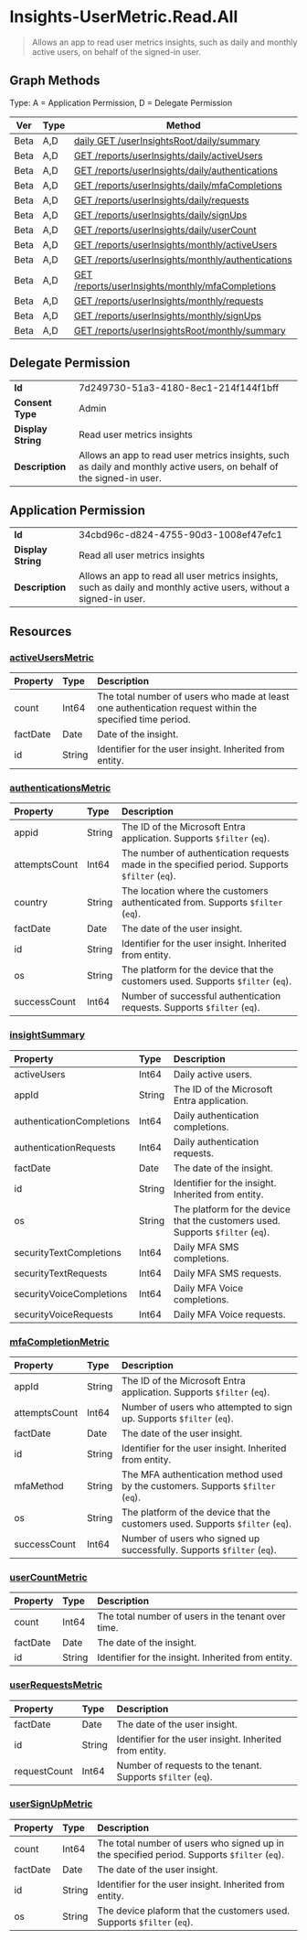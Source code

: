 # Insights-UserMetric.Read.All

> Allows an app to read user metrics insights, such as daily and monthly active users, on behalf of the signed-in user.
## Graph Methods

Type: A = Application Permission, D = Delegate Permission

|Ver|Type|Method|
|-------|----|------|
|Beta|A,D|[daily GET /userInsightsRoot/daily/summary](https://docs.microsoft.com/graph/api/dailyuserinsightmetricsroot-list-summary?view=graph-rest-beta&tabs=http)|
|Beta|A,D|[GET /reports/userInsights/daily/activeUsers](https://docs.microsoft.com/graph/api/dailyuserinsightmetricsroot-list-activeusers?view=graph-rest-beta&tabs=http)|
|Beta|A,D|[GET /reports/userInsights/daily/authentications](https://docs.microsoft.com/graph/api/dailyuserinsightmetricsroot-list-authentications?view=graph-rest-beta&tabs=http)|
|Beta|A,D|[GET /reports/userInsights/daily/mfaCompletions](https://docs.microsoft.com/graph/api/dailyuserinsightmetricsroot-list-mfacompletions?view=graph-rest-beta&tabs=http)|
|Beta|A,D|[GET /reports/userInsights/daily/requests](https://docs.microsoft.com/graph/api/dailyuserinsightmetricsroot-list-requests?view=graph-rest-beta&tabs=http)|
|Beta|A,D|[GET /reports/userInsights/daily/signUps](https://docs.microsoft.com/graph/api/dailyuserinsightmetricsroot-list-signups?view=graph-rest-beta&tabs=http)|
|Beta|A,D|[GET /reports/userInsights/daily/userCount](https://docs.microsoft.com/graph/api/dailyuserinsightmetricsroot-list-usercount?view=graph-rest-beta&tabs=http)|
|Beta|A,D|[GET /reports/userInsights/monthly/activeUsers](https://docs.microsoft.com/graph/api/monthlyuserinsightmetricsroot-list-activeusers?view=graph-rest-beta&tabs=http)|
|Beta|A,D|[GET /reports/userInsights/monthly/authentications](https://docs.microsoft.com/graph/api/monthlyuserinsightmetricsroot-list-authentications?view=graph-rest-beta&tabs=http)|
|Beta|A,D|[GET /reports/userInsights/monthly/mfaCompletions](https://docs.microsoft.com/graph/api/monthlyuserinsightmetricsroot-list-mfacompletions?view=graph-rest-beta&tabs=http)|
|Beta|A,D|[GET /reports/userInsights/monthly/requests](https://docs.microsoft.com/graph/api/monthlyuserinsightmetricsroot-list-requests?view=graph-rest-beta&tabs=http)|
|Beta|A,D|[GET /reports/userInsights/monthly/signUps](https://docs.microsoft.com/graph/api/monthlyuserinsightmetricsroot-list-signups?view=graph-rest-beta&tabs=http)|
|Beta|A,D|[GET /reports/userInsightsRoot/monthly/summary](https://docs.microsoft.com/graph/api/monthlyuserinsightmetricsroot-list-summary?view=graph-rest-beta&tabs=http)|
## Delegate Permission
|||
|-|-|
|**Id**|7d249730-51a3-4180-8ec1-214f144f1bff|
|**Consent Type**|Admin|
|**Display String**|Read user metrics insights|
|**Description**|Allows an app to read user metrics insights, such as daily and monthly active users, on behalf of the signed-in user.|
## Application Permission
|||
|-|-|
|**Id**|34cbd96c-d824-4755-90d3-1008ef47efc1|
|**Display String**|Read all user metrics insights|
|**Description**|Allows an app to read all user metrics insights, such as daily and monthly active users, without a signed-in user.|
## Resources
### [activeUsersMetric ](https://docs.microsoft.com/graph/api/resources/activeusersmetric?view=graph-rest-1.0&tabs=http)
|Property|Type|Description|
|:---|:---|:---|
|count|Int64|The total number of users who made at least one authentication request within the specified time period.|
|factDate|Date|Date of the insight.|
|id|String|Identifier for the user insight. Inherited from entity.|
### [authenticationsMetric ](https://docs.microsoft.com/graph/api/resources/authenticationsmetric?view=graph-rest-1.0&tabs=http)
|Property|Type|Description|
|:---|:---|:---|
| appid | String | The ID of the Microsoft Entra application. Supports `$filter` (`eq`). |
| attemptsCount | Int64 | The number of authentication requests made in the specified period. Supports `$filter` (`eq`). |
| country | String | The location where the customers authenticated from. Supports `$filter` (`eq`). |
| factDate | Date | The date of the user insight. |
| id | String | Identifier for the user insight. Inherited from entity.|
| os | String | The platform for the device that the customers used. Supports `$filter` (`eq`). |
| successCount | Int64 | Number of successful authentication requests. Supports `$filter` (`eq`). |
### [insightSummary ](https://docs.microsoft.com/graph/api/resources/insightsummary?view=graph-rest-1.0&tabs=http)
|Property|Type|Description|
|:---|:---|:---|
|activeUsers|Int64|Daily active users.|
|appId|String|The ID of the Microsoft Entra application.|
|authenticationCompletions|Int64|Daily authentication completions.|
|authenticationRequests|Int64|Daily authentication requests.|
|factDate|Date|The date of the insight.|
|id|String|Identifier for the insight. Inherited from entity.|
|os|String|The platform for the device that the customers used. Supports `$filter` (`eq`).|
|securityTextCompletions|Int64|Daily MFA SMS completions.|
|securityTextRequests|Int64|Daily MFA SMS requests.|
|securityVoiceCompletions|Int64|Daily MFA Voice completions.|
|securityVoiceRequests|Int64|Daily MFA Voice requests.|
### [mfaCompletionMetric ](https://docs.microsoft.com/graph/api/resources/mfacompletionmetric?view=graph-rest-1.0&tabs=http)
|Property|Type|Description|
|:---|:---|:---|
|appId|String|The ID of the Microsoft Entra application. Supports `$filter` (`eq`).|
|attemptsCount|Int64|Number of users who attempted to sign up. Supports `$filter` (`eq`).|
|factDate|Date|The date of the user insight.|
|id|String|Identifier for the user insight. Inherited from entity.|
|mfaMethod|String|The MFA authentication method used by the customers. Supports `$filter` (`eq`).|
|os|String|The platform of the device that the customers used. Supports `$filter` (`eq`).|
|successCount|Int64|Number of users who signed up successfully. Supports `$filter` (`eq`).|
### [userCountMetric ](https://docs.microsoft.com/graph/api/resources/usercountmetric?view=graph-rest-1.0&tabs=http)
|Property|Type|Description|
|:---|:---|:---|
|count|Int64| The total number of users in the tenant over time.|
|factDate|Date| The date of the insight.|
|id|String| Identifier for the insight. Inherited from entity.|
### [userRequestsMetric ](https://docs.microsoft.com/graph/api/resources/userrequestsmetric?view=graph-rest-1.0&tabs=http)
|Property|Type|Description|
|:---|:---|:---|
|factDate|Date|The date of the user insight.|
|id|String|Identifier for the user insight. Inherited from entity.|
|requestCount|Int64|Number of requests to the tenant. Supports `$filter` (`eq`).|
### [userSignUpMetric ](https://docs.microsoft.com/graph/api/resources/usersignupmetric?view=graph-rest-1.0&tabs=http)
|Property|Type|Description|
|:---|:---|:---|
|count|Int64|The total number of users who signed up in the specified period. Supports `$filter` (`eq`).|
|factDate|Date|The date of the user insight.|
|id|String|Identifier for the user insight. Inherited from entity.|
|os|String|The device plaform that the customers used. Supports `$filter` (`eq`).|
